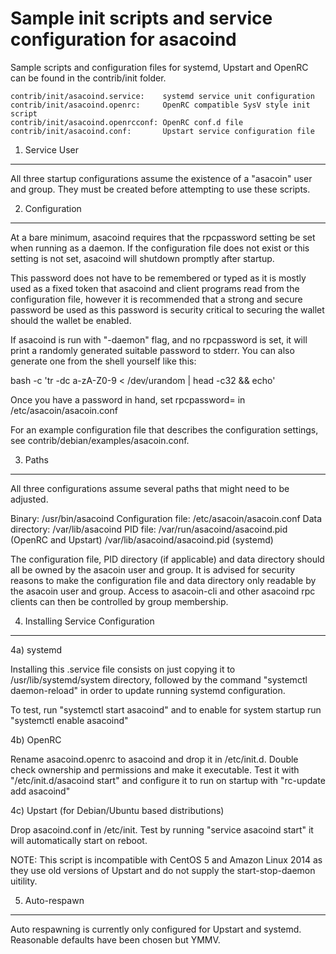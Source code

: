 Sample init scripts and service configuration for asacoind
==========================================================

Sample scripts and configuration files for systemd, Upstart and OpenRC
can be found in the contrib/init folder.

    contrib/init/asacoind.service:    systemd service unit configuration
    contrib/init/asacoind.openrc:     OpenRC compatible SysV style init script
    contrib/init/asacoind.openrcconf: OpenRC conf.d file
    contrib/init/asacoind.conf:       Upstart service configuration file

1. Service User
---------------------------------

All three startup configurations assume the existence of a "asacoin" user
and group.  They must be created before attempting to use these scripts.

2. Configuration
---------------------------------

At a bare minimum, asacoind requires that the rpcpassword setting be set
when running as a daemon.  If the configuration file does not exist or this
setting is not set, asacoind will shutdown promptly after startup.

This password does not have to be remembered or typed as it is mostly used
as a fixed token that asacoind and client programs read from the configuration
file, however it is recommended that a strong and secure password be used
as this password is security critical to securing the wallet should the
wallet be enabled.

If asacoind is run with "-daemon" flag, and no rpcpassword is set, it will
print a randomly generated suitable password to stderr.  You can also
generate one from the shell yourself like this:

bash -c 'tr -dc a-zA-Z0-9 < /dev/urandom | head -c32 && echo'

Once you have a password in hand, set rpcpassword= in /etc/asacoin/asacoin.conf

For an example configuration file that describes the configuration settings, 
see contrib/debian/examples/asacoin.conf.

3. Paths
---------------------------------

All three configurations assume several paths that might need to be adjusted.

Binary:              /usr/bin/asacoind
Configuration file:  /etc/asacoin/asacoin.conf
Data directory:      /var/lib/asacoind
PID file:            /var/run/asacoind/asacoind.pid (OpenRC and Upstart)
                     /var/lib/asacoind/asacoind.pid (systemd)

The configuration file, PID directory (if applicable) and data directory
should all be owned by the asacoin user and group.  It is advised for security
reasons to make the configuration file and data directory only readable by the
asacoin user and group.  Access to asacoin-cli and other asacoind rpc clients
can then be controlled by group membership.

4. Installing Service Configuration
-----------------------------------

4a) systemd

Installing this .service file consists on just copying it to
/usr/lib/systemd/system directory, followed by the command
"systemctl daemon-reload" in order to update running systemd configuration.

To test, run "systemctl start asacoind" and to enable for system startup run
"systemctl enable asacoind"

4b) OpenRC

Rename asacoind.openrc to asacoind and drop it in /etc/init.d.  Double
check ownership and permissions and make it executable.  Test it with
"/etc/init.d/asacoind start" and configure it to run on startup with
"rc-update add asacoind"

4c) Upstart (for Debian/Ubuntu based distributions)

Drop asacoind.conf in /etc/init.  Test by running "service asacoind start"
it will automatically start on reboot.

NOTE: This script is incompatible with CentOS 5 and Amazon Linux 2014 as they
use old versions of Upstart and do not supply the start-stop-daemon uitility.

5. Auto-respawn
-----------------------------------

Auto respawning is currently only configured for Upstart and systemd.
Reasonable defaults have been chosen but YMMV.


